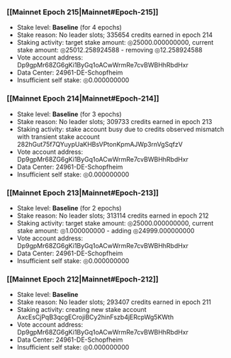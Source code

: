 ### [[Mainnet Epoch 215|Mainnet#Epoch-215]]
* Stake level: **Baseline** (for 4 epochs)
* Stake reason: No leader slots; 335654 credits earned in epoch 214
* Staking activity: target stake amount: ◎25000.000000000, current stake amount: ◎25012.258924588 - removing ◎12.258924588
* Vote account address: Dp9gpMr68ZG6gKi1ByGq1oACwWrmRe7cvBWBHhRbdHxr
* Data Center: 24961-DE-Schopfheim
* Insufficient self stake: ◎0.000000000
### [[Mainnet Epoch 214|Mainnet#Epoch-214]]
* Stake level: **Baseline** (for 3 epochs)
* Stake reason: No leader slots; 309733 credits earned in epoch 213
* Staking activity: stake account busy due to credits observed mismatch with transient stake account 282hGut75f7QYuypUaKHBsVPtonKpmAJWp3rnVgSqfzV
* Vote account address: Dp9gpMr68ZG6gKi1ByGq1oACwWrmRe7cvBWBHhRbdHxr
* Data Center: 24961-DE-Schopfheim
* Insufficient self stake: ◎0.000000000
### [[Mainnet Epoch 213|Mainnet#Epoch-213]]
* Stake level: **Baseline** (for 2 epochs)
* Stake reason: No leader slots; 313114 credits earned in epoch 212
* Staking activity: target stake amount: ◎25000.000000000, current stake amount: ◎1.000000000 - adding ◎24999.000000000
* Vote account address: Dp9gpMr68ZG6gKi1ByGq1oACwWrmRe7cvBWBHhRbdHxr
* Data Center: 24961-DE-Schopfheim
* Insufficient self stake: ◎0.000000000
### [[Mainnet Epoch 212|Mainnet#Epoch-212]]
* Stake level: **Baseline**
* Stake reason: No leader slots; 293407 credits earned in epoch 211
* Staking activity: creating new stake account AxcEsCjPqB3qcgECrojiBCy2hinFszb4jERcpWg5KWth
* Vote account address: Dp9gpMr68ZG6gKi1ByGq1oACwWrmRe7cvBWBHhRbdHxr
* Data Center: 24961-DE-Schopfheim
* Insufficient self stake: ◎0.000000000